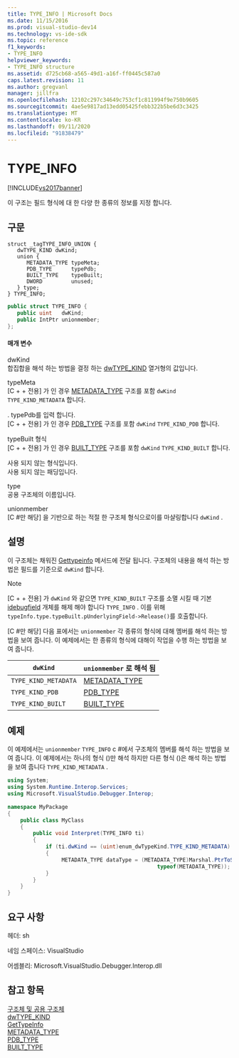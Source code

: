 ```yaml
---
title: TYPE_INFO | Microsoft Docs
ms.date: 11/15/2016
ms.prod: visual-studio-dev14
ms.technology: vs-ide-sdk
ms.topic: reference
f1_keywords:
- TYPE_INFO
helpviewer_keywords:
- TYPE_INFO structure
ms.assetid: d725cb68-a565-49d1-a16f-ff0445c587a0
caps.latest.revision: 11
ms.author: gregvanl
manager: jillfra
ms.openlocfilehash: 12102c297c34649c753cf1c811994f9e750b9605
ms.sourcegitcommit: 4ae5e9817ad13edd05425febb322b5be6d3c3425
ms.translationtype: MT
ms.contentlocale: ko-KR
ms.lasthandoff: 09/11/2020
ms.locfileid: "91838479"
---
```

# <a name="type_info"></a>TYPE_INFO
[!INCLUDE[vs2017banner](../../../includes/vs2017banner.md)]

이 구조는 필드 형식에 대 한 다양 한 종류의 정보를 지정 합니다.  
  
## <a name="syntax"></a>구문  
  
```cpp#  
struct _tagTYPE_INFO_UNION {  
   dwTYPE_KIND dwKind;  
   union {  
      METADATA_TYPE typeMeta;  
      PDB_TYPE      typePdb;  
      BUILT_TYPE    typeBuilt;  
      DWORD         unused;  
   } type;  
} TYPE_INFO;  
```  
  
```csharp  
public struct TYPE_INFO {  
   public uint   dwKind;  
   public IntPtr unionmember;  
};  
```  
  
#### <a name="parameters"></a>매개 변수  
 dwKind  
 합집합을 해석 하는 방법을 결정 하는 [dwTYPE_KIND](../../../extensibility/debugger/reference/dwtype-kind.md) 열거형의 값입니다.  
  
 typeMeta  
 [C + + 전용] 가 인 경우 [METADATA_TYPE](../../../extensibility/debugger/reference/metadata-type.md) 구조를 포함 `dwKind` `TYPE_KIND_METADATA` 합니다.  
  
 . typePdb를 입력 합니다.  
 [C + + 전용] 가 인 경우 [PDB_TYPE](../../../extensibility/debugger/reference/pdb-type.md) 구조를 포함 `dwKind` `TYPE_KIND_PDB` 합니다.  
  
 typeBuilt 형식  
 [C + + 전용] 가 인 경우 [BUILT_TYPE](../../../extensibility/debugger/reference/built-type.md) 구조를 포함 `dwKind` `TYPE_KIND_BUILT` 합니다.  
  
 사용 되지 않는 형식입니다.  
 사용 되지 않는 패딩입니다.  
  
 type  
 공용 구조체의 이름입니다.  
  
 unionmember  
 [C #만 해당] 을 기반으로 하는 적절 한 구조체 형식으로이를 마샬링합니다 `dwKind` .  
  
## <a name="remarks"></a>설명  
 이 구조체는 채워진 [Gettypeinfo](../../../extensibility/debugger/reference/idebugfield-gettypeinfo.md) 메서드에 전달 됩니다. 구조체의 내용을 해석 하는 방법은 필드를 기준으로 `dwKind` 합니다.  
  
> [!NOTE]
> [C + + 전용] 가 `dwKind` 와 같으면 `TYPE_KIND_BUILT` 구조를 소멸 시킬 때 기본 [idebugfield](../../../extensibility/debugger/reference/idebugfield.md) 개체를 해제 해야 합니다 `TYPE_INFO` . 이를 위해 `typeInfo.type.typeBuilt.pUnderlyingField->Release()`를 호출합니다.  
  
 [C #만 해당] 다음 표에서는 `unionmember` 각 종류의 형식에 대해 멤버를 해석 하는 방법을 보여 줍니다. 이 예제에서는 한 종류의 형식에 대해이 작업을 수행 하는 방법을 보여 줍니다.  
  
|`dwKind`|`unionmember` 로 해석 됨|  
|--------------|----------------------------------|  
|`TYPE_KIND_METADATA`|[METADATA_TYPE](../../../extensibility/debugger/reference/metadata-type.md)|  
|`TYPE_KIND_PDB`|[PDB_TYPE](../../../extensibility/debugger/reference/pdb-type.md)|  
|`TYPE_KIND_BUILT`|[BUILT_TYPE](../../../extensibility/debugger/reference/built-type.md)|  
  
## <a name="example"></a>예제  
 이 예제에서는 `unionmember` `TYPE_INFO` c #에서 구조체의 멤버를 해석 하는 방법을 보여 줍니다. 이 예제에서는 하나의 형식 ()만 해석 하지만 다른 형식 ()은 해석 하는 방법을 보여 줍니다 `TYPE_KIND_METADATA` .  
  
```csharp  
using System;  
using System.Runtime.Interop.Services;  
using Microsoft.VisualStudio.Debugger.Interop;  
  
namespace MyPackage  
{  
    public class MyClass  
    {  
        public void Interpret(TYPE_INFO ti)  
        {  
            if (ti.dwKind == (uint)enum_dwTypeKind.TYPE_KIND_METADATA)  
            {  
                 METADATA_TYPE dataType = (METADATA_TYPE)Marshal.PtrToStructure(ti.unionmember,  
                                               typeof(METADATA_TYPE));  
            }  
        }  
    }  
}  
```  
  
## <a name="requirements"></a>요구 사항  
 헤더: sh  
  
 네임 스페이스: VisualStudio  
  
 어셈블리: Microsoft.VisualStudio.Debugger.Interop.dll  
  
## <a name="see-also"></a>참고 항목  
 [구조체 및 공용 구조체](../../../extensibility/debugger/reference/structures-and-unions.md)   
 [dwTYPE_KIND](../../../extensibility/debugger/reference/dwtype-kind.md)   
 [GetTypeInfo](../../../extensibility/debugger/reference/idebugfield-gettypeinfo.md)   
 [METADATA_TYPE](../../../extensibility/debugger/reference/metadata-type.md)   
 [PDB_TYPE](../../../extensibility/debugger/reference/pdb-type.md)   
 [BUILT_TYPE](../../../extensibility/debugger/reference/built-type.md)
